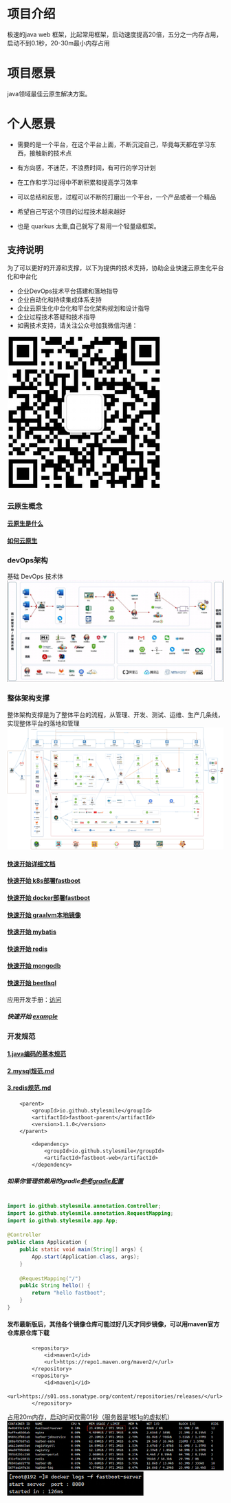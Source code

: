# 项目介绍
极速的java web 框架，比起常用框架，启动速度提高20倍，五分之一内存占用，启动不到0.1秒，20-30m最小内存占用
# 项目愿景
java领域最佳云原生解决方案。
# 个人愿景
* 需要的是一个平台，在这个平台上面，不断沉淀自己，毕竟每天都在学习东西，接触新的技术点

* 有方向感，不迷茫，不浪费时间，有可行的学习计划
* 在工作和学习过得中不断积累和提高学习效率
* 可以总结和反思，过程可以不断的打磨出一个平台，一个产品或者一个精品
* 希望自己写这个项目的过程技术越来越好


* 也是 quarkus 太重,自己就写了易用一个轻量级框架。

## 支持说明
为了可以更好的开源和支撑，以下为提供的技术支持，协助企业快速云原生化平台化和中台化

* 企业DevOps技术平台搭建和落地指导
* 企业自动化和持续集成体系支持
* 企业云原生化中台化和平台化架构规划和设计指导
* 企业过程技术答疑和技术指导
* 如需技术支持，请关注公众号加我微信沟通：

<img src="./doc/image/index/java_zhilu_gongzonghao.png">

### 云原生概念
#### [云原生是什么](doc/云原生/云原生是什么.md)
#### [如何云原生](doc/云原生/如何云原生.md)

### devOps架构
基础 DevOps 技术体
<img src="./doc/image/index/fastboot-devOps.png">
### 整体架构支撑
整体架构支撑是为了整体平台的流程，从管理、开发、测试、运维、生产几条线，
实现整体平台的落地和管理
<img src="./doc/image/index/tech_design.png">
#### [快速开始详细文档](doc/1.fastboot-start.md)
#### [快速开始 k8s部署fastboot](doc/云原生/Kubernetes/k8s部署简单fastboot.md)
#### [快速开始 docker部署fastboot](doc/应用开发手册/docker/docker部署简单应用.md)
#### [快速开始 graalvm本地镜像](doc/应用开发手册/graalvm/graalvm部署打包本地镜像.md)
#### [快速开始 mybatis](doc/db/1.fastboot-mybatis.md)
#### [快速开始 redis](doc/db/2.fastboot-redis.md)
#### [快速开始 mongodb](doc/db/3.fastboot-mongodb.md)
#### [快速开始 beetlsql](doc/db/4.fastboot-beetlsql.md)
应用开发手册：[访问](doc/应用开发手册/应用开发手册.md)

#####  快速开始 [example](fastboot-example/fastboot-web-example)

### 开发规范
#### [1.java编码的基本规范](doc/应用开发手册/开发规范/1.java编码的基本规范.md)
#### [2.mysql规范.md](doc/应用开发手册/开发规范/2.mysql规范.md)
#### [3.redis规范.md](doc/应用开发手册/开发规范/3.redis规范.md)
```maven
    <parent>
		<groupId>io.github.stylesmile</groupId>
		<artifactId>fastboot-parent</artifactId>
		<version>1.1.0</version>
	</parent>
```
```maven
        <dependency>
            <groupId>io.github.stylesmile</groupId>
            <artifactId>fastboot-web</artifactId>
        </dependency>
```
##### 如果你管理依赖用的gradle[参考gradle配置](doc/1.fastboot-start-gradle.md)

```java

import io.github.stylesmile.annotation.Controller;
import io.github.stylesmile.annotation.RequestMapping;
import io.github.stylesmile.app.App;

@Controller
public class Application {
    public static void main(String[] args) {
        App.start(Application.class, args);
    }

    @RequestMapping("/")
    public String hello() {
        return "hello fastboot";
    }
}
```
#### 发布最新版后，其他各个镜像仓库可能过好几天才同步镜像，可以用maven官方仓库原仓库下载
```maven
        <repository>
            <id>maven1</id>
            <url>https://repo1.maven.org/maven2/</url>
        </repository>        
        <repository>
            <id>maven1</id>
            <url>https://s01.oss.sonatype.org/content/repositories/releases/</url>
        </repository>
```
占用20m内存，启动时间仅需01秒（服务器是1核1g的虚拟机）
<img src="./doc/image/index/fastboot-memory.png">
<img src="./doc/image/index/fastboot-start-time.png">
